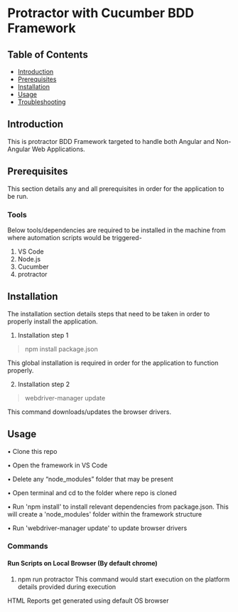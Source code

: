 # Protractor with Cucumber BDD Framework

## Table of Contents

* [Introduction](#Introduction)
* [Prerequisites](#Prerequisites)
* [Installation](#Installation)
* [Usage](#Usage)
* [Troubleshooting](#Troubleshooting)

## Introduction

This is protractor BDD Framework targeted to handle both Angular and Non-Angular Web Applications.

## Prerequisites

This section details any and all prerequisites in order for the application to be run.

### Tools
Below tools/dependencies are required to be installed in the machine from where automation scripts would be triggered-

1. VS Code 
2. Node.js
3. Cucumber
4. protractor


## Installation

The installation section details steps that need to be taken in order to properly install the application.

1. Installation step 1

> npm install package.json

This global installation is required in order for the application to function properly.

2. Installation step 2

> webdriver-manager update

This command downloads/updates the browser drivers.


## Usage

•	Clone this repo

•	Open the framework in VS Code

•	Delete any “node_modules” folder that may be present

•	Open terminal and cd to the folder where repo is cloned

•	Run 'npm install' to install relevant dependencies from package.json. This will create a 'node_modules' folder within the framework structure 

• Run 'webdriver-manager update' to update browser drivers

### Commands

#### Run Scripts on Local Browser (By default chrome)

1. npm run protractor 
This command would start execution on the platform details provided during execution 

HTML Reports get generated using default OS browser
